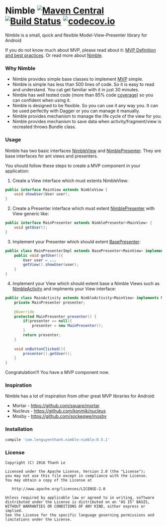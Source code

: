 # Nimble [![Maven Central](https://maven-badges.herokuapp.com/maven-central/com.lenguyenthanh.nimble/nimble/badge.svg?style=plastic)](https://maven-badges.herokuapp.com/maven-central/cz.jirutka.rsql/rsql-parser) [![Build Status](https://travis-ci.org/lenguyenthanh/nimble.svg?branch=master)](https://travis-ci.org/lenguyenthanh/nimble) [![codecov.io](https://codecov.io/github/lenguyenthanh/nimble/coverage.svg?branch=master)](https://codecov.io/github/lenguyenthanh/nimble?branch=master)

Nimble is a small, quick and flexible Model-View-Presenter library for Android

If you do not know much about MVP, please read about it: [MVP Definition and best practices](https://github.com/lenguyenthanh/nimble/wiki/MVP).
Or read more about [Nimble](https://github.com/lenguyenthanh/nimble/wiki/Nimble).

### Why Nimble
* Nimble provides simple base classes to implement [MVP](https://github.com/lenguyenthanh/nimble/wiki/MVP) simple.
* Nimble is simple has less than 500 lines of code. So it is easy to read and understand. You cat get familiar with it in just 30 minutes.
* Nimble has well tested code (more than 85% code [coverage](https://codecov.io/github/lenguyenthanh/nimble?branch=master)) so you can confident when using it.
* Nimble is designed to be flexible. So you can use it any way you. It can be used perfectly with Dagger or you can manage it manually.
* Nimble provides mechanism to manage the life cycle of the view for you.
* Nimble provides mechanism to save data when activity/fragment/view is recreated throws Bundle class.

### Usage
Nimble has two basic interfaces [NimbleView](https://github.com/lenguyenthanh/nimble/blob/master/nimble-core/src/main/java/com/lenguyenthanh/nimble/NimbleView.java) and [NimblePresenter](https://github.com/lenguyenthanh/nimble/blob/master/nimble-core/src/main/java/com/lenguyenthanh/nimble/NimblePresenter.java). They are base interfaces for ant views and presenters.

You should follow these steps to create a MVP component in your application:

1. Create a View interface which must extents NimbleView:

  ```java
  public interface MainView extends NimbleView {
      void showUser(User user);
  }
  ```
2. Create a Presenter interface which must extent [NimblePresenter](https://github.com/lenguyenthanh/nimble/blob/master/nimble%2Fsrc%2Fmain%2Fjava%2Fcom%2Flenguyenthanh%2Fnimble%2FNimblePresenter.java) with View generic like:

  ```java
  public interface MainPresenter extends NimblePresenter<MainView> {
      void getUser();
  }
  ```
3. Implement your Presenter which should extent [BasePresenter](https://github.com/lenguyenthanh/nimble/blob/master/nimble-core/src/main/java/com/lenguyenthanh/nimble/BasePresenter.java):

  ```java
  public class MainPresenterImpl extends BasePresenter<MainView> implements MainPresenter {
      public void getUser(){
          User user = ...
          getView().showUser(user);
      }
  }
  ```
4. Implement your View which should extent base a Nimble Views such as [NimbleActivity](https://github.com/lenguyenthanh/nimble/blob/master/nimble-core/src/main/java/com/lenguyenthanh/nimble/view/NimbleActivity.java) and implments your View interface:

  ```java
  public class MainActivity extends NimbleActivity<MainView> implements MainView {
      private MainPresenter presenter;
      
      @Override
      protected MainPresenter presenter() {
          if(presenter == null){
              presenter = new MainPresenter();
          }
          return presenter;
      }
    
      void onButtonClicked(){
          presenter().getUser();
      }
  }
  ```

Congratulation!!! You have a MVP component now.

### Inspiration

Nimble has a lot of inspiration from other great MVP libraries for Android:

* Mortar - https://github.com/square/mortar
* Nucleus - https://github.com/konmik/nucleus
* Mosby - https://github.com/sockeqwe/mosby

### Installation
```gradle
compile 'com.lenguyenthanh.nimble:nimble:0.5.1'
```

### License

    Copyright (C) 2016 Thanh Le

    Licensed under the Apache License, Version 2.0 (the "License");
    you may not use this file except in compliance with the License.
    You may obtain a copy of the License at

       http://www.apache.org/licenses/LICENSE-2.0

    Unless required by applicable law or agreed to in writing, software
    distributed under the License is distributed on an "AS IS" BASIS,
    WITHOUT WARRANTIES OR CONDITIONS OF ANY KIND, either express or implied.
    See the License for the specific language governing permissions and
    limitations under the License.
